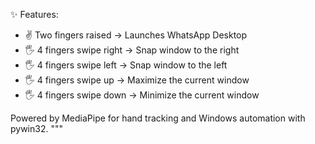 ✨ Features:
- ✌️ Two fingers raised → Launches WhatsApp Desktop
- 🖐️ 4 fingers swipe right → Snap window to the right
- 🖐️ 4 fingers swipe left → Snap window to the left
- 🖐️ 4 fingers swipe up → Maximize the current window
- 🖐️ 4 fingers swipe down → Minimize the current window

Powered by MediaPipe for hand tracking and Windows automation with pywin32.
"""